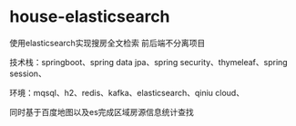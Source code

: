 # house-elasticsearch
使用elasticsearch实现搜房全文检索   前后端不分离项目

技术栈：springboot、spring data jpa、spring security、thymeleaf、spring session、

环境：mqsql、h2、redis、kafka、elasticsearch、qiniu cloud、

同时基于百度地图以及es完成区域房源信息统计查找
